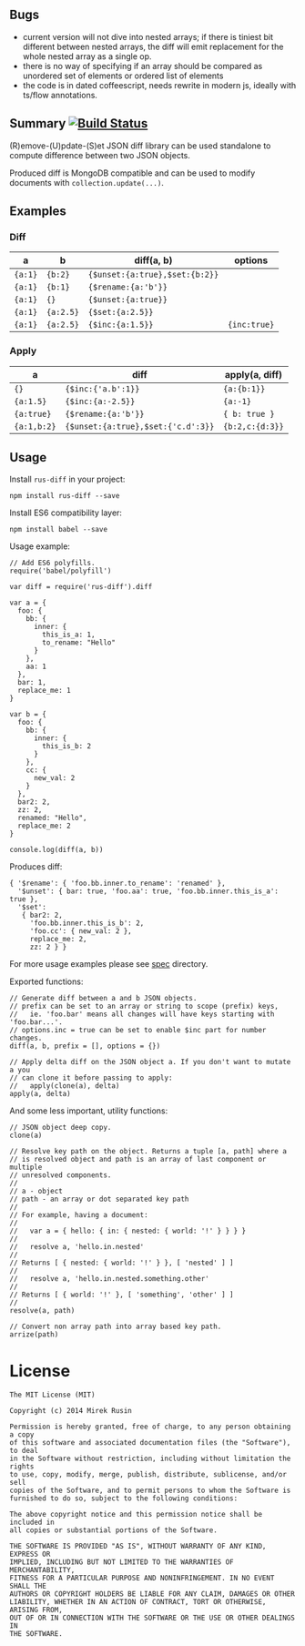 ## Bugs

* current version will not dive into nested arrays; if there is tiniest bit different between nested arrays, the diff will emit replacement for the whole nested array as a single op.
* there is no way of specifying if an array should be compared as unordered set of elements or ordered list of elements
* the code is in dated coffeescript, needs rewrite in modern js, ideally with ts/flow annotations.

## Summary [![Build Status](https://travis-ci.org/mirek/node-json-criteria.png?branch=master)](https://travis-ci.org/mirek/node-rus-diff)

(R)emove-(U)pdate-(S)et JSON diff library can be used standalone to compute difference between two JSON objects.

Produced diff is MongoDB compatible and can be used to modify documents with `collection.update(...)`.

## Examples

### Diff

| a       | b         | diff(a, b)                     | options      |
|---------|-----------|--------------------------------|--------------|
| `{a:1}` | `{b:2}`   | `{$unset:{a:true},$set:{b:2}}` |              |
| `{a:1}` | `{b:1}`   | `{$rename:{a:'b'}}`            |              |
| `{a:1}` | `{}`      | `{$unset:{a:true}}`            |              |
| `{a:1}` | `{a:2.5}` | `{$set:{a:2.5}}`               |              |
| `{a:1}` | `{a:2.5}` | `{$inc:{a:1.5}}`               | `{inc:true}` |

### Apply

| a           | diff                               | apply(a, diff)  |
|-------------|------------------------------------|-----------------|
| `{}`        | `{$inc:{'a.b':1}}`                 | `{a:{b:1}}`     |
| `{a:1.5}`   | `{$inc:{a:-2.5}}`                  | `{a:-1}`        |
| `{a:true}`  | `{$rename:{a:'b'}}`                | `{ b: true }`   |
| `{a:1,b:2}` | `{$unset:{a:true},$set:{'c.d':3}}` | `{b:2,c:{d:3}}` |

## Usage

Install `rus-diff` in your project:

    npm install rus-diff --save

Install ES6 compatibility layer:

    npm install babel --save

Usage example:

    // Add ES6 polyfills.
    require('babel/polyfill')

    var diff = require('rus-diff').diff

    var a = {
      foo: {
        bb: {
          inner: {
            this_is_a: 1,
            to_rename: "Hello"
          }
        },
        aa: 1
      },
      bar: 1,
      replace_me: 1
    }

    var b = {
      foo: {
        bb: {
          inner: {
            this_is_b: 2
          }
        },
        cc: {
          new_val: 2
        }
      },
      bar2: 2,
      zz: 2,
      renamed: "Hello",
      replace_me: 2
    }

    console.log(diff(a, b))

Produces diff:

    { '$rename': { 'foo.bb.inner.to_rename': 'renamed' },
      '$unset': { bar: true, 'foo.aa': true, 'foo.bb.inner.this_is_a': true },
      '$set':
       { bar2: 2,
         'foo.bb.inner.this_is_b': 2,
         'foo.cc': { new_val: 2 },
         replace_me: 2,
         zz: 2 } }

For more usage examples please see [spec](spec) directory.

Exported functions:

    // Generate diff between a and b JSON objects.
    // prefix can be set to an array or string to scope (prefix) keys,
    //   ie. 'foo.bar' means all changes will have keys starting with 'foo.bar...'.
    // options.inc = true can be set to enable $inc part for number changes.
    diff(a, b, prefix = [], options = {})

    // Apply delta diff on the JSON object a. If you don't want to mutate a you
    // can clone it before passing to apply:
    //   apply(clone(a), delta)
    apply(a, delta)

And some less important, utility functions:

    // JSON object deep copy.
    clone(a)

    // Resolve key path on the object. Returns a tuple [a, path] where a
    // is resolved object and path is an array of last component or multiple
    // unresolved components.
    //
    // a - object
    // path - an array or dot separated key path
    //
    // For example, having a document:
    //
    //   var a = { hello: { in: { nested: { world: '!' } } } }
    //
    //   resolve a, 'hello.in.nested'
    //
    // Returns [ { nested: { world: '!' } }, [ 'nested' ] ]
    //
    //   resolve a, 'hello.in.nested.something.other'
    //
    // Returns [ { world: '!' }, [ 'something', 'other' ] ]
    //
    resolve(a, path)

    // Convert non array path into array based key path.
    arrize(path)

# License

    The MIT License (MIT)

    Copyright (c) 2014 Mirek Rusin

    Permission is hereby granted, free of charge, to any person obtaining a copy
    of this software and associated documentation files (the "Software"), to deal
    in the Software without restriction, including without limitation the rights
    to use, copy, modify, merge, publish, distribute, sublicense, and/or sell
    copies of the Software, and to permit persons to whom the Software is
    furnished to do so, subject to the following conditions:

    The above copyright notice and this permission notice shall be included in
    all copies or substantial portions of the Software.

    THE SOFTWARE IS PROVIDED "AS IS", WITHOUT WARRANTY OF ANY KIND, EXPRESS OR
    IMPLIED, INCLUDING BUT NOT LIMITED TO THE WARRANTIES OF MERCHANTABILITY,
    FITNESS FOR A PARTICULAR PURPOSE AND NONINFRINGEMENT. IN NO EVENT SHALL THE
    AUTHORS OR COPYRIGHT HOLDERS BE LIABLE FOR ANY CLAIM, DAMAGES OR OTHER
    LIABILITY, WHETHER IN AN ACTION OF CONTRACT, TORT OR OTHERWISE, ARISING FROM,
    OUT OF OR IN CONNECTION WITH THE SOFTWARE OR THE USE OR OTHER DEALINGS IN
    THE SOFTWARE.

